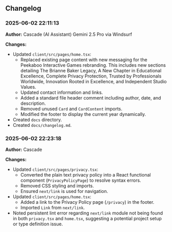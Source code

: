 ## Changelog

### 2025-06-02 22:11:13

**Author:** Cascade (AI Assistant) Gemini 2.5 Pro via Windsurf

**Changes:**

*   Updated `client/src/pages/home.tsx`:
    *   Replaced existing page content with new messaging for the Peekaboo Interactive Games rebranding. This includes new sections detailing The Brianne Baker Legacy, A New Chapter in Educational Excellence, Complete Privacy Protection, Trusted by Professionals Worldwide, Innovation Rooted in Excellence, and Independent Studio Values.
    *   Updated contact information and links.
    *   Added a standard file header comment including author, date, and description.
    *   Removed unused `Card` and `CardContent` imports.
    *   Modified the footer to display the current year dynamically.
*   Created `docs` directory.
*   Created `docs/changelog.md`.

### 2025-06-02 22:23:18

**Author:** Cascade

**Changes:**

*   Updated `client/src/pages/privacy.tsx`:
    *   Converted the plain text privacy policy into a React functional component (`PrivacyPolicyPage`) to resolve syntax errors.
    *   Removed CSS styling and imports.
    *   Ensured `next/link` is used for navigation.
*   Updated `client/src/pages/home.tsx`:
    *   Added a link to the Privacy Policy page (`/privacy`) in the footer.
    *   Imported `Link` from `next/link`.
*   Noted persistent lint error regarding `next/link` module not being found in both `privacy.tsx` and `home.tsx`, suggesting a potential project setup or type definition issue.
